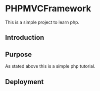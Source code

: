 # PHPMVCFramework

This is a simple project to learn php.

## Introduction

## Purpose

As stated above this is a simple php tutorial.

## Deployment



